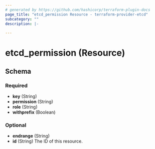 ```yaml
---
# generated by https://github.com/hashicorp/terraform-plugin-docs
page_title: "etcd_permission Resource - terraform-provider-etcd"
subcategory: ""
description: |-
  
---
```


# etcd_permission (Resource)





<!-- schema generated by tfplugindocs -->
## Schema

### Required

- **key** (String)
- **permission** (String)
- **role** (String)
- **withprefix** (Boolean)

### Optional

- **endrange** (String)
- **id** (String) The ID of this resource.


